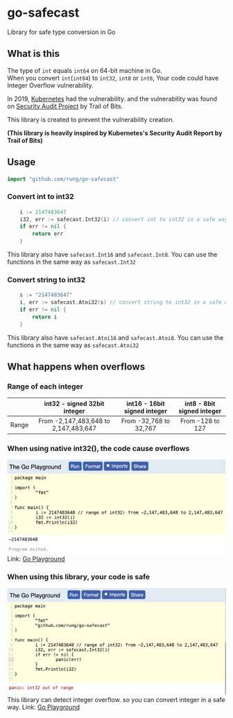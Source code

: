 # go-safecast
Library for safe type conversion in Go

## What is this
The type of `int` equals `int64` on 64-bit machine in Go.  
When you convert `int`(`int64`) to `int32`, `int8` or `int6`, Your code could have Integer Overflow vulnerability.

In 2019, [Kubernetes](https://kubernetes.io/) had the vulnerability. and the vulnerability was found on [Security Audit Project](https://github.com/kubernetes/community/blob/master/sig-security/security-audit-2019/findings/Kubernetes%20Final%20Report.pdf) by Trail of Bits.

This library is created to prevent the vulnerability creation.

**(This library is heavily inspired by Kubernetes's Security Audit Report by Trail of Bits)**

## Usage

```go
import "github.com/rung/go-safecast"
```

### Convert int to int32
```go
	i := 2147483647
	i32, err := safecast.Int32(i) // convert int to int32 in a safe way
	if err != nil {
		return err
	}
```
This library also have `safecast.Int16` and `safecast.Int8`. You can use the functions in the same way as `safecast.Int32`

### Convert string to int32
```go
	s := "2147483647"
	i, err := safecast.Atoi32(s) // convert string to int32 in a safe way
	if err != nil {
		return i
	}
```
This library also have `safecast.Atoi16` and `safecast.Atoi8`. You can use the functions in the same way as `safecast.Atoi32`


## What happens when overflows
### Range of each integer
|       | int32 - signed 32bit integer         | int16 - 16bit signed integer | int8 - 8bit signed integer | 
| :---: | :----------------------------------: | :--------------------------: | :------------------------: | 
| Range | From -2,147,483,648 to 2,147,483,647 | From -32,768 to 32,767       | From -128 to 127           | 

### When using native int32(), the code cause overflows
![native int32](img/native-int32.png)  
Link: [Go Playground](https://play.golang.org/p/YsKayPgMX7k)

### When using this library, your code is safe
![native int32](img/safecast-int32.png)  
This library can detect integer overflow. so you can convert integer in a safe way.
Link: [Go Playground](https://play.golang.org/p/VUkXLIijq6Q)

